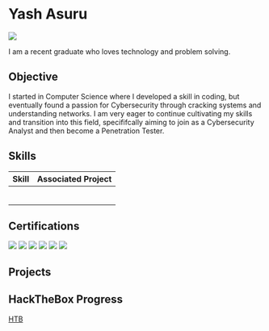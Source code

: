 # Yash Asuru
<a href="https://linkedin.com/in/yashasviasuru"><img src="https://img.shields.io/badge/-LinkedIn-0072b1?&style=for-the-badge&logo=linkedin&logoColor=white" /></a>

I am a recent graduate who loves technology and problem solving.

## Objective

I started in Computer Science where I developed a skill in coding, but eventually found a passion for Cybersecurity through cracking systems and understanding networks. I am very eager to continue cultivating my skills and transition into this field, specififcally aiming to join as a Cybersecurity Analyst and then become a Penetration Tester.

## Skills

| Skill                                         | Associated Project         |
|-----------------------------------------------|----------------------------|
|           | |
|  | |
|         | |
|    | |
|                  | |
| | |



## Certifications
  <div>
    <img src="https://img.shields.io/badge/CompTIA%20Security%2B-darkred?style=for-the-badge&logo=comptia&logoColor=white" />
    <img src="https://img.shields.io/badge/Google%20Cybersecurity%20Professional-blue?style=for-the-badge&logo=google&logoColor=white" />
    <img src="https://img.shields.io/badge/Oracle%20Cloud%20Infrastructure%20AI%20Certified%20Foundations%20Associate-red?style=for-the-badge&logo=oracle&logoColor=white" />
    <img src="https://img.shields.io/badge/Oracle%20Data%20Management%20Certified%20Foundations%20Associate-red?style=for-the-badge&logo=oracle&logoColor=white" />
    <img src="https://img.shields.io/badge/Oracle%20Cloud%20Infrastructure%20Certified%20Foundations%20Associate-red?style=for-the-badge&logo=oracle&logoColor=white" />
    <img src="https://img.shields.io/badge/FedVTE%3A%20Foundations%20of%20Cybersecurity%20for%20Managers-navy?style=for-the-badge&logo=fedvte&logoColor=white" />
  </div>

## Projects

## HackTheBox Progress
<a href="https://github.com/yasuru21/htb">HTB</a>

